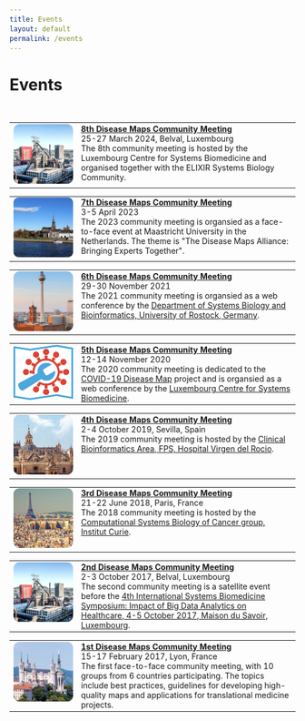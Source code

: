 ```yaml
---
title: Events
layout: default
permalink: /events
---
```


# Events

<br />

<table>
<tr>
<td style="width: 105px;" valign="top"><a href="/DMCM2017_2nd"><img src="../images/places/Belval2.png" alt="Lyon"/></a></td>
<td valign="top">
<strong><a href="/DMCM2024">8th Disease Maps Community Meeting</a></strong><br />
25-27 March 2024, Belval, Luxembourg<br />
The 8th community meeting is hosted by the Luxembourg Centre for Systems Biomedicine and organised together with the ELIXIR Systems Biology Community.
</td>
</tr>
</table> 

<table>
<tr>
<td style="width: 105px; height: 105 px" valign="top"><a href="/DMCM2023"><img src="../images/places/Maastricht1.jpg"/></a></td>
<td valign="top">
<strong><a href="/DMCM2023">7th Disease Maps Community Meeting</a></strong><br />
3-5 April 2023<br />
The 2023 community meeting is organsied as a face-to-face event at Maastricht University in the Netherlands. The theme is "The Disease Maps Alliance: Bringing Experts Together".
</td>
</tr>
</table>

<table>
<tr>
<td style="width: 105px; height: 105 px" valign="top"><a href="/DMCM2021"><img src="../images/places/Berlin.png"/></a></td>
<td valign="top">
<strong><a href="/DMCM2021">6th Disease Maps Community Meeting</a></strong><br />
29-30 November 2021<br />
The 2021 community meeting is organsied as a web conference by the <a href="https://www.sbi.uni-rostock.de//">Department of Systems Biology and Bioinformatics, University of Rostock, Germany</a>.
</td>
</tr>
</table>

<table>
<tr>
<td style="width: 105px;" valign="top"><a href="/DMCM2020"><img src="../images/places/covid-19-dm-logo.png"/></a></td>
<td valign="top">
<strong><a href="/DMCM2020">5th Disease Maps Community Meeting</a></strong><br />
12-14 November 2020<br />
The 2020 community meeting is dedicated to the <a href="https://covid.pages.uni.lu/map_curation">COVID-19 Disease Map</a> project and is organsied as a web conference by the <a target="_blank" href="https://wwwen.uni.lu/lcsb">Luxembourg Centre for Systems Biomedicine</a>.
</td>
</tr>
</table> 

<table>
<tr>
<td style="width: 105px;" valign="top"><a href="/DMCM2019"><img src="../images/places/Sevilla.png" alt="Sevilla"/></a></td>
<td valign="top">
<strong><a href="/DMCM2019">4th Disease Maps Community Meeting</a></strong><br />
2-4 October 2019, Sevilla, Spain<br />
The 2019 community meeting is hosted by the <a href="http://www.clinbioinfosspa.es/">Clinical Bioinformatics Area, FPS, Hospital Virgen del Rocio</a>.
</td>
</tr>
</table> 

<table>
<tr>
<td style="width: 105px;" valign="top"><a href="/DMCM2018"><img src="../images/places/Paris.png" alt="Paris"/></a></td>
<td valign="top">
<strong><a href="/DMCM2018">3rd Disease Maps Community Meeting</a></strong><br />
21-22 June 2018, Paris, France<br />
The 2018 community meeting is hosted by the <a href="https://sysbio.curie.fr/">Computational Systems Biology of Cancer group, Institut Curie</a>.
</td>
</tr>
</table> 

<table>
<tr>
<td style="width: 105px;" valign="top"><a href="/DMCM2017_2nd"><img src="../images/places/Belval2.png" alt="Lyon"/></a></td>
<td valign="top">
<strong><a href="/DMCM2017_2nd">2nd Disease Maps Community Meeting</a></strong><br />
2-3 October 2017, Belval, Luxembourg<br />
The second community meeting is a satellite event before the <a href="https://bigdata.uni.lu/" target="_blank">4th International Systems Biomedicine Symposium: Impact of Big Data Analytics on Healthcare, 4-5 October 2017, Maison du Savoir, Luxembourg</a>.
</td>
</tr>
</table> 

<table>
<tr>
<td style="width: 105px;" valign="top"><a href="/DMCM2017_1st"><img src="../images/places/Lyon4.png" alt="Lyon"/></a></td>
<td valign="top">
<strong><a href="/DMCM2017_1st">1st Disease Maps Community Meeting</a></strong><br />
15-17 February 2017, Lyon, France<br />
The first face-to-face community meeting, with 10 groups from 6 countries participating. The topics include best practices, guidelines for developing high-quality maps and applications for translational medicine projects.
</td>
</tr>
</table>
